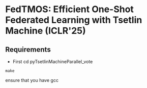 # FedTMOS: Efficient One-Shot Federated Learning with Tsetlin Machine (ICLR'25)




## Requirements

- First cd pyTsetlinMachineParallel_vote
  
```shell
make
```
ensure that you have gcc 


